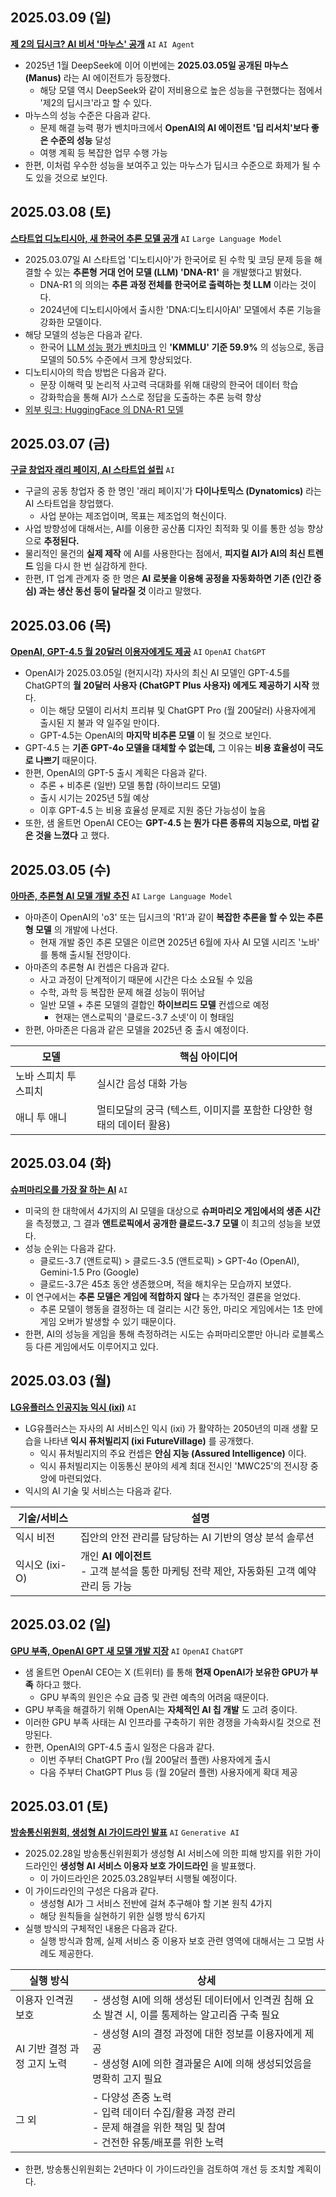 ## 2025.03.09 (일)
**[제 2의 딥시크? AI 비서 '마누스' 공개](https://n.news.naver.com/mnews/article/032/0003355484?sid=105)** ```AI``` ```AI Agent```

* 2025년 1월 DeepSeek에 이어 이번에는 **2025.03.05일 공개된 마누스 (Manus)** 라는 AI 에이전트가 등장했다.
  * 해당 모델 역시 DeepSeek와 같이 저비용으로 높은 성능을 구현했다는 점에서 '제2의 딥시크'라고 할 수 있다.
* 마누스의 성능 수준은 다음과 같다.
  * 문제 해결 능력 평가 벤치마크에서 **OpenAI의 AI 에이전트 '딥 리서치'보다 좋은 수준의 성능** 달성
  * 여행 계획 등 복잡한 업무 수행 가능
* 한편, 이처럼 우수한 성능을 보여주고 있는 마누스가 딥시크 수준으로 화제가 될 수도 있을 것으로 보인다.

## 2025.03.08 (토)
**[스타트업 디노티시아, 새 한국어 추론 모델 공개](https://n.news.naver.com/mnews/article/008/0005162402?sid=101)** ```AI``` ```Large Language Model```

* 2025.03.07일 AI 스타트업 '디노티시아'가 한국어로 된 수학 및 코딩 문제 등을 해결할 수 있는 **추론형 거대 언어 모델 (LLM) 'DNA-R1'** 을 개발했다고 밝혔다.
  * DNA-R1 의 의의는 **추론 과정 전체를 한국어로 출력하는 첫 LLM** 이라는 것이다.
  * 2024년에 디노티시아에서 출시한 'DNA:디노티시아AI' 모델에서 추론 기능을 강화한 모델이다.
* 해당 모델의 성능은 다음과 같다.
  * 한국어 [LLM 성능 평가 벤치마크](../AI%20Basics/LLM%20Basics/LLM_기초_LLM의_성능_평가.md#4-llm-벤치마크-데이터셋) 인 **'KMMLU' 기준 59.9%** 의 성능으로, 동급 모델의 50.5% 수준에서 크게 향상되었다. 
* 디노티시아의 학습 방법은 다음과 같다.
  * 문장 이해력 및 논리적 사고력 극대화를 위해 대량의 한국어 데이터 학습
  * 강화학습을 통해 AI가 스스로 정답을 도출하는 추론 능력 향상
* [외부 링크: HuggingFace 의 DNA-R1 모델](https://huggingface.co/dnotitia/DNA-R1)

## 2025.03.07 (금)
**[구글 창업자 래리 페이지, AI 스타트업 설립](https://n.news.naver.com/mnews/article/011/0004458385?sid=105)** ```AI```

* 구글의 공동 창업자 중 한 명인 '래리 페이지'가 **다이나토믹스 (Dynatomics)** 라는 AI 스타트업을 창업했다.
  * 사업 분야는 제조업이며, 목표는 제조업의 혁신이다.
* 사업 방향성에 대해서는, AI를 이용한 공산품 디자인 최적화 및 이를 통한 성능 향상으로 **추정된다.**  
* 물리적인 물건의 **실제 제작** 에 AI를 사용한다는 점에서, **피지컬 AI가 AI의 최신 트렌드** 임을 다시 한 번 실감하게 한다.
* 한편, IT 업계 관계자 중 한 명은 **AI 로봇을 이용해 공정을 자동화하면 기존 (인간 중심) 과는 생산 동선 등이 달라질 것** 이라고 말했다.

## 2025.03.06 (목)
**[OpenAI, GPT-4.5 월 20달러 이용자에게도 제공](https://n.news.naver.com/mnews/article/421/0008115264?sid=105)** ```AI``` ```OpenAI``` ```ChatGPT```

* OpenAI가 2025.03.05일 (현지시각) 자사의 최신 AI 모델인 GPT-4.5를 ChatGPT의 **월 20달러 사용자 (ChatGPT Plus 사용자) 에게도 제공하기 시작** 했다.
  * 이는 해당 모델이 리서치 프리뷰 및 ChatGPT Pro (월 200달러) 사용자에게 출시된 지 불과 약 일주일 만이다.
  * GPT-4.5는 OpenAI의 **마지막 비추론 모델** 이 될 것으로 보인다.
* GPT-4.5 는 **기존 GPT-4o 모델을 대체할 수 없는데,** 그 이유는 **비용 효율성이 극도로 나쁘기** 때문이다.
* 한편, OpenAI의 GPT-5 출시 계획은 다음과 같다.
  * 추론 + 비추론 (일반) 모델 통합 (하이브리드 모델)
  * 출시 시기는 2025년 5월 예상
  * 이후 GPT-4.5 는 비용 효율성 문제로 지원 중단 가능성이 높음
* 또한, 샘 올트먼 OpenAI CEO는 **GPT-4.5 는 뭔가 다른 종류의 지능으로, 마법 같은 것을 느꼈다** 고 했다.

## 2025.03.05 (수)
**[아마존, 추론형 AI 모델 개발 추진](https://n.news.naver.com/mnews/article/009/0005453764?sid=105)** ```AI``` ```Large Language Model```

* 아마존이 OpenAI의 'o3' 또는 딥시크의 'R1'과 같이 **복잡한 추론을 할 수 있는 추론형 모델** 의 개발에 나선다.
  * 현재 개발 중인 추론 모델은 이르면 2025년 6월에 자사 AI 모델 시리즈 '노바' 를 통해 출시될 전망이다.
* 아마존의 추론형 AI 컨셉은 다음과 같다.
  * 사고 과정이 단계적이기 때문에 시간은 다소 소요될 수 있음
  * 수학, 과학 등 복잡한 문제 해결 성능이 뛰어남
  * 일반 모델 + 추론 모델의 결합인 **하이브리드 모델** 컨셉으로 예정
    * 현재는 앤스로픽의 '클로드-3.7 소넷'이 이 형태임 
* 한편, 아마존은 다음과 같은 모델을 2025년 중 출시 예정이다.

| 모델           | 핵심 아이디어                                 |
|--------------|-----------------------------------------|
| 노바 스피치 투 스피치 | 실시간 음성 대화 가능                            |
| 애니 투 애니      | 멀티모달의 궁극 (텍스트, 이미지를 포함한 다양한 형태의 데이터 활용) |

## 2025.03.04 (화)
**[슈퍼마리오를 가장 잘 하는 AI](https://n.news.naver.com/mnews/article/003/0013099490?sid=105)** ```AI```

* 미국의 한 대학에서 4가지의 AI 모델을 대상으로 **슈퍼마리오 게임에서의 생존 시간** 을 측정했고, 그 결과 **앤트로픽에서 공개한 클로드-3.7 모델** 이 최고의 성능을 보였다.
* 성능 순위는 다음과 같다.
  * 클로드-3.7 (앤트로픽) > 클로드-3.5 (앤트로픽) > GPT-4o (OpenAI), Gemini-1.5 Pro (Google) 
  * 클로드-3.7은 45초 동안 생존했으며, 적을 해치우는 모습까지 보였다.
* 이 연구에서는 **추론 모델은 게임에 적합하지 않다** 는 추가적인 결론을 얻었다.
  * 추론 모델이 행동을 결정하는 데 걸리는 시간 동안, 마리오 게임에서는 1초 만에 게임 오버가 발생할 수 있기 때문이다.
* 한편, AI의 성능을 게임을 통해 측정하려는 시도는 슈퍼마리오뿐만 아니라 로블록스 등 다른 게임에서도 이루어지고 있다.

## 2025.03.03 (월)
**[LG유플러스 인공지능 익시 (ixi)](https://n.news.naver.com/mnews/article/003/0013096541?sid=105)** ```AI```

* LG유플러스는 자사의 AI 서비스인 익시 (ixi) 가 활약하는 2050년의 미래 생활 모습을 나타낸 **익시 퓨처빌리지 (ixi FutureVillage)** 를 공개했다.
  * 익시 퓨처빌리지의 주요 컨셉은 **안심 지능 (Assured Intelligence)** 이다.
  * 익시 퓨처빌리지는 이동통신 분야의 세계 최대 전시인 'MWC25'의 전시장 중앙에 마련되었다. 
* 익시의 AI 기술 및 서비스는 다음과 같다.

| 기술/서비스      | 설명                                                          |
|-------------|-------------------------------------------------------------|
| 익시 비전       | 집안의 안전 관리를 담당하는 AI 기반의 영상 분석 솔루션                            |
| 익시오 (ixi-O) | 개인 **AI 에이전트**<br>- 고객 분석을 통한 마케팅 전략 제안, 자동화된 고객 예약 관리 등 가능 |

## 2025.03.02 (일)
**[GPU 부족, OpenAI GPT 새 모델 개발 지장](https://n.news.naver.com/mnews/article/092/0002365115?sid=105)** ```AI``` ```OpenAI``` ```ChatGPT```

* 샘 올트먼 OpenAI CEO는 X (트위터) 를 통해 **현재 OpenAI가 보유한 GPU가 부족** 하다고 했다.
  * GPU 부족의 원인은 수요 급증 및 관련 예측의 어려움 때문이다.
* GPU 부족을 해결하기 위해 OpenAI는 **자체적인 AI 칩 개발** 도 고려 중이다. 
* 이러한 GPU 부족 사태는 AI 인프라를 구축하기 위한 경쟁을 가속화시킬 것으로 전망된다.
* 한편, OpenAI의 GPT-4.5 출시 일정은 다음과 같다.
  * 이번 주부터 ChatGPT Pro (월 200달러 플랜) 사용자에게 출시
  * 다음 주부터 ChatGPT Plus 등 (월 20달러 플랜) 사용자에게 확대 제공

## 2025.03.01 (토)
**[방송통신위원회, 생성형 AI 가이드라인 발표](https://n.news.naver.com/mnews/article/003/0013094329?sid=105)** ```AI``` ```Generative AI```

* 2025.02.28일 방송통신위원회가 생성형 AI 서비스에 의한 피해 방지를 위한 가이드라인인 **생성형 AI 서비스 이용자 보호 가이드라인** 을 발표했다.
  * 이 가이드라인은 2025.03.28일부터 시행될 예정이다.
* 이 가이드라인의 구성은 다음과 같다.
  * 생성형 AI가 그 서비스 전반에 걸쳐 추구해야 할 기본 원칙 4가지
  * 해당 원칙들을 실현하기 위한 실행 방식 6가지
* 실행 방식의 구체적인 내용은 다음과 같다.
  * 실행 방식과 함께, 실제 서비스 중 이용자 보호 관련 영역에 대해서는 그 모범 사례도 제공한다.

| 실행 방식             | 상세                                                                               |
|-------------------|----------------------------------------------------------------------------------|
| 이용자 인격권 보호        | - 생성형 AI에 의해 생성된 데이터에서 인격권 침해 요소 발견 시, 이를 통제하는 알고리즘 구축 필요                        |
| AI 기반 결정 과정 고지 노력 | - 생성형 AI의 결정 과정에 대한 정보를 이용자에게 제공<br>- 생성형 AI에 의한 결과물은 AI에 의해 생성되었음을 명확히 고지 필요    |
| 그 외               | - 다양성 존중 노력<br>- 입력 데이터 수집/활용 과정 관리<br>- 문제 해결을 위한 책임 및 참여<br>- 건전한 유통/배포를 위한 노력 |

* 한편, 방송통신위원회는 2년마다 이 가이드라인을 검토하여 개선 등 조치할 계획이다.